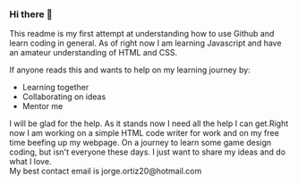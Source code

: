 ### Hi there 👋

<!--
**Wolfie873/Wolfie873** is a ✨ _special_ ✨ repository because its `README.md` (this file) appears on your GitHub profile.

Here are some ideas to get you started:

- 🔭 I’m currently working on ...
- 🌱 I’m currently learning ...
- 👯 I’m looking to collaborate on ...
- 🤔 I’m looking for help with ...
- 💬 Ask me about ...
- 📫 How to reach me: ...
- 😄 Pronouns: ...
- ⚡ Fun fact: ...
-->This readme is my first attempt at understanding how to use Github and learn coding in general. As of right now I am learning Javascript and have an amateur understanding of HTML and CSS.
If anyone reads this and wants to help on my learning journey by:
<ul>
  <li>Learning together</li>
  <li>Collaborating on ideas</li>
  <li>Mentor me</li>
</ul>
I will be glad for the help. As it stands now I need all the help I can get.Right now I am working on a simple HTML code writer for work and on my free time beefing up my webpage.
On a journey to learn some game design coding, but isn't everyone these days. I just want to share my ideas and do what I love.
</br>
My best contact email is jorge.ortiz20@hotmail.com
